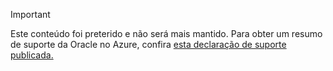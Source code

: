 > [!IMPORTANT]
> Este conteúdo foi preterido e não será mais mantido.  Para obter um resumo de suporte da Oracle no Azure, confira [esta declaração de suporte publicada.](http://www.oracle.com/technetwork/topics/cloud/faq-1963009.html#support)
> 
> 



<!--HONumber=Jan17_HO3-->


